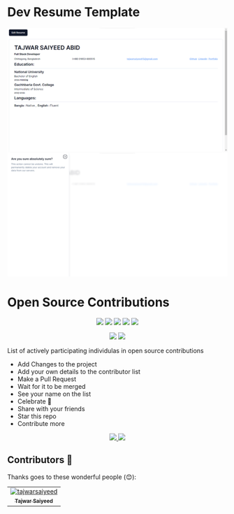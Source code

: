 # Dev Resume Template

![image](./edit.png)
![image](./sidebar.png)

# Open Source Contributions

<p align="center">
    <img src="https://img.shields.io/github/contributors/tajwarsaiyeed/dev-resume?style=for-the-badge"/>
    <img src="https://img.shields.io/github/forks/tajwarsaiyeed/dev-resume?style=for-the-badge"/>
    <img src="https://img.shields.io/github/stars/tajwarsaiyeed/dev-resume?style=for-the-badge"/>
    <img src="https://img.shields.io/github/issues/tajwarsaiyeed/dev-resume?style=for-the-badge"/>
    <img src="https://img.shields.io/github/license/tajwarsaiyeed/dev-resume?style=for-the-badge"/>
</p>

<p align="center">
    <img src="https://img.shields.io/badge/PRs-welcome-brightgreen.svg?style=for-the-badge"/>
    <img src="https://img.shields.io/badge/Open%20Source-Project-orange?style=for-the-badge"/>
</p>



<p>List of actively participating individulas in open source contributions</p>

- Add Changes to the project
- Add your own details to the contributor list
- Make a Pull Request
- Wait for it to be merged
- See your name on the list
- Celebrate 🎉
- Share with your friends
- Star this repo
- Contribute more

<p align="center">
    <a href="https://twitter.com/tajwarsaiyeed">
        <img height="50" src="https://cdn-icons-png.flaticon.com/512/4096/4096132.png"/>
    </a>
    <a href="https://www.linkedin.com/in/tajwarsaiyeedabid/">
        <img height="50" src="https://user-images.githubusercontent.com/46517096/166973395-19676cd8-f8ec-4abf-83ff-da8243505b82.png"/>
    </a>
</p>


## Contributors 🍉

Thanks goes to these wonderful people (😊):

<!-- ALL-CONTRIBUTORS-LIST:START - Do not remove or modify this section -->
<!-- prettier-ignore-start -->
<!-- markdownlint-disable -->
<table>
    <tbody>
        <tr>
            <td align="center">
                <a href="https://portfolio-tsa.vercel.app/home">
                    <img src="https://avatars.githubusercontent.com/u/105134106?v=4" width="100px;" alt="tajwarsaiyeed"/>
                    <br />
                    <sub><b>Tajwar Saiyeed</b></sub>
                </a> 
            </td>
</tr>
</tbody>
</table>
